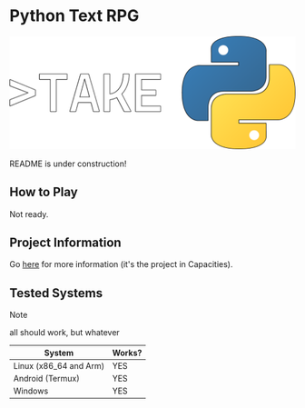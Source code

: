 # Python Text RPG

![logo](/assets/python_text_adventure_logo_small.png)

README is under construction!

## How to Play

Not ready.

## Project Information

Go [here](https://app.capacities.io/home/2da39670-4d4f-4b7b-b977-ac506c090794) for more information (it's the project in Capacities).

## Tested Systems

> [!NOTE]
> all should work, but whatever

| **System**             | **Works?** |
| ---------------------- | ---------- |
| Linux (x86_64 and Arm) | YES        |
| Android (Termux)       | YES        |
| Windows                | YES        |